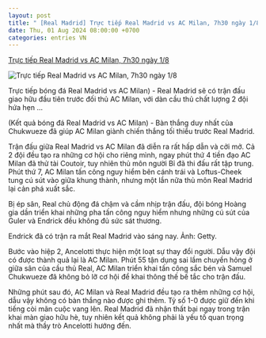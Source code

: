 ```yaml
---
layout: post
title: " [Real Madrid] Trực tiếp Real Madrid vs AC Milan, 7h30 ngày 1/8"
date: Thu, 01 Aug 2024 08:00:00 +0700
categories: entries VN
---
```

[Trực tiếp Real Madrid vs AC Milan, 7h30 ngày 1/8](https://thethao247.vn/458-truc-tiep-real-madrid-vs-ac-milan-7h30-ngay-1-8-d337204.html)

![Trực tiếp Real Madrid vs AC Milan, 7h30 ngày 1/8](https://cdn-img.thethao247.vn/storage/files/btvttqt3/social-thumb/2024/07/31/2-1722420751-172001avatar.jpg)

Trực tiếp bóng đá Real Madrid vs AC Milan) - Real Madrid sẽ có trận đấu giao hữu đầu tiên trước đối thủ AC Milan, với dàn cầu thủ chất lượng 2 đội hứa hẹn ...

(Kết quả bóng đá Real Madrid vs AC Milan) - Bàn thắng duy nhất của Chukwueze đã giúp AC Milan giành chiến thắng tối thiểu trước Real Madrid.

Trận đấu giữa Real Madrid vs AC Milan đã diễn ra rất hấp dẫn và cởi mở. Cả 2 đội đều tạo ra những cơ hội cho riêng mình, ngay phút thứ 4 tiền đạo AC Milan đã thử tài Coutoir, tuy nhiên thủ môn người Bỉ đã thi đấu rất tập trung. Phút thứ 7, AC Milan tấn công nguy hiểm bên cánh trái và Loftus-Cheek tung cú sút vào giữa khung thành, nhưng một lần nữa thủ môn Real Madrid lại cản phá xuất sắc.

Bị ép sân, Real chủ động đá chậm và cầm nhịp trận đấu, đội bóng Hoàng gia dần triển khai những pha tấn công nguy hiểm nhưng những cú sút của Guler và Endrick đều không đủ sức sát thương.

Endrick đã có trận ra mắt Real Madrid vào sáng nay. Ảnh: Getty.

Bước vào hiệp 2, Ancelotti thực hiện một loạt sự thay đổi người. Dẫu vậy đội có được thành quả lại là AC Milan. Phút 55 tận dụng sai lầm chuyền hỏng ở giữa sân của cầu thủ Real, AC Milan triển khai tấn công sắc bén và Samuel Chukwueze đã không bỏ lỡ cơ hội để khai thông thế bế tắc cho trận đấu.

Những phút sau đó, AC Milan và Real Madrid đều tạo ra thêm những cơ hội, dẫu vậy không có bàn thắng nào được ghi thêm. Tỷ số 1-0 được giữ đến khi tiếng còi mãn cuộc vang lên. Real Madrid đã nhận thất bại ngay trong trận khai màn giao hữu hè, tuy nhiên kết quả không phải là yếu tố quan trọng nhất mà thầy trò Ancelotti hướng đến.

